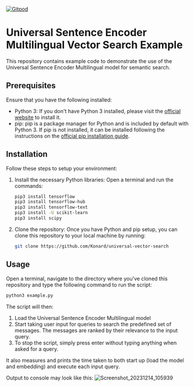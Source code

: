 [![Gitpod](https://img.shields.io/badge/Gitpod-ready--to--code-blue?logo=gitpod)](https://gitpod.io/#https://github.com/konard/universal-vector-search)

# Universal Sentence Encoder Multilingual Vector Search Example
This repository contains example code to demonstrate the use of the Universal Sentence Encoder Multilingual model for semantic search.

## Prerequisites
Ensure that you have the following installed:
- Python 3: If you don't have Python 3 installed, please visit the [official website](https://www.python.org/downloads/) to install it.
- pip: pip is a package manager for Python and is included by default with Python 3. If pip is not installed, it can be installed following the instructions on the [official pip installation guide](https://pip.pypa.io/en/stable/installation/).

## Installation
Follow these steps to setup your environment:

1. Install the necessary Python libraries:
    Open a terminal and run the commands:

    ```bash
    pip3 install tensorflow
    pip3 install tensorflow-hub
    pip3 install tensorflow-text
    pip3 install -U scikit-learn
    pip3 install scipy
    ```

2. Clone the repository:
    Once you have Python and pip setup, you can clone this repository to your local machine by running:

    ```bash
    git clone https://github.com/Konard/universal-vector-search
    ```

## Usage
Open a terminal, navigate to the directory where you've cloned this repository and type the following command to run the script:

```bash
python3 example.py
```

The script will then:

1. Load the Universal Sentence Encoder Multilingual model
2. Start taking user input for queries to search the predefined set of messages. The messages are ranked by their relevance to the input query.
3. To stop the script, simply press enter without typing anything when asked for a query. 

It also measures and prints the time taken to both start up (load the model and embedding) and execute each input query.

Output to console may look like this:
![Screenshot_20231214_105939](https://github.com/Konard/universal-vector-search/assets/1431904/a512c7ef-7ced-4bc8-b91a-791673b60fdd)

